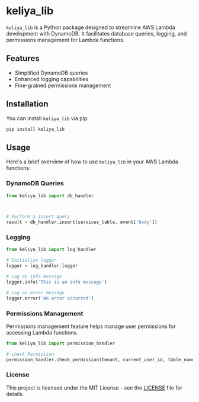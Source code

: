 # keliya_lib

`keliya_lib` is a Python package designed to streamline AWS Lambda development with DynamoDB. It facilitates database queries, logging, and permissions management for Lambda functions.

## Features

- Simplified DynamoDB queries
- Enhanced logging capabilities
- Fine-grained permissions management

## Installation

You can install `keliya_lib` via pip:

```bash
pip install keliya_lib
```

## Usage

Here's a brief overview of how to use `keliya_lib` in your AWS Lambda functions:

### DynamoDB Queries

```python
from keliya_lib import db_handler



# Perform a insert query
result = db_handler.insert(services_table, event['body'])
```

### Logging

```python
from keliya_lib import log_handler

# Initialize logger
logger = log_handler.logger

# Log an info message
logger.info('This is an info message')

# Log an error message
logger.error('An error occurred')
```

### Permissions Management

Permissions management feature helps manage user permissions for accessing Lambda functions. 

```python
from keliya_lib import permission_handler

# check Permission
permission_handler.check_permission(tenant, current_user_id, table_name, http_method)
```

### License

This project is licensed under the MIT License - see the [LICENSE](LICENSE) file for details.
